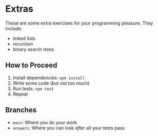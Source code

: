 # Extras

These are some extra exercises for your programming pleasure. They include:

- linked lists
- recursion
- binary search trees


## How to Proceed

1. Install dependencies: `npm install`
1. Write some code (but not too much)
1. Run tests: `npm test`
1. Repeat


## Branches

- `main`: Where you do your work
- `answers`: Where you can look *after* all your tests pass
